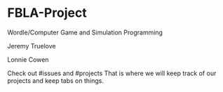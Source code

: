 # FBLA-Project
Wordle/Computer Game and Simulation Programming

Jeremy Truelove

Lonnie Cowen



Check out #issues and #projects
That is where we will keep track of our projects and keep tabs on things.
